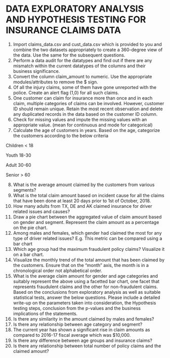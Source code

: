 # DATA EXPLORATORY ANALYSIS AND HYPOTHESIS TESTING FOR INSURANCE CLAIMS DATA

1. Import claims_data.csv and cust_data.csv which is provided to you and
combine the two datasets appropriately to create a 360-degree view of
the data. Use the same for the subsequent questions.
2. Perform a data audit for the datatypes and find out if there are any
mismatch within the current datatypes of the columns and their
business significance.
3. Convert the column claim_amount to numeric. Use the appropriate
modules/attributes to remove the $ sign.
4. Of all the injury claims, some of them have gone unreported with the
police. Create an alert flag (1,0) for all such claims.
5. One customer can claim for insurance more than once and in each claim,
multiple categories of claims can be involved. However, customer ID
should remain unique.
Retain the most recent observation and delete any duplicated records in
the data based on the customer ID column.
6. Check for missing values and impute the missing values with an
appropriate value. (mean for continuous and mode for categorical)
7. Calculate the age of customers in years. Based on the age, categorize the
customers according to the below criteria

Children < 18

Youth 18-30

Adult 30-60

Senior > 60

8. What is the average amount claimed by the customers from various
segments?
9. What is the total claim amount based on incident cause for all the claims
that have been done at least 20 days prior to 1st of October, 2018.
10. How many adults from TX, DE and AK claimed insurance for driver
related issues and causes?
11. Draw a pie chart between the aggregated value of claim amount based
on gender and segment. Represent the claim amount as a percentage on
the pie chart.
12. Among males and females, which gender had claimed the most for any
type of driver related issues? E.g. This metric can be compared using a
bar chart
13. Which age group had the maximum fraudulent policy claims? Visualize
it on a bar chart.
14. Visualize the monthly trend of the total amount that has been claimed
by the customers. Ensure that on the “month” axis, the month is in a
chronological order not alphabetical order.
15. What is the average claim amount for gender and age categories and
suitably represent the above using a facetted bar chart, one facet that
represents fraudulent claims and the other for non-fraudulent claims.
Based on the conclusions from exploratory analysis as well as suitable
statistical tests, answer the below questions. Please include a detailed
write-up on the parameters taken into consideration, the Hypothesis
testing steps, conclusion from the p-values and the business implications of
the statements.
16. Is there any similarity in the amount claimed by males and females?
17. Is there any relationship between age category and segment?
18. The current year has shown a significant rise in claim amounts as
compared to 2016-17 fiscal average which was $10,000.
19. Is there any difference between age groups and insurance claims?
20. Is there any relationship between total number of policy claims and the
claimed amount?
